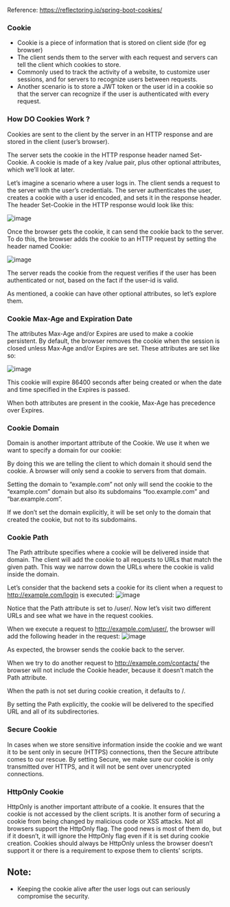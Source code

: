 Reference: https://reflectoring.io/spring-boot-cookies/

### Cookie
- Cookie is a piece of information that is stored on client side (for eg browser)
- The client sends them to the server with each request and servers can tell the client which cookies to store.
- Commonly used to track the activity of a website, to customize user sessions, and for servers to recognize users between requests.
- Another scenario is to store a JWT token or the user id in a cookie so that the server can recognize if the user is authenticated with every request.

### How DO Cookies Work ?
Cookies are sent to the client by the server in an HTTP response and are stored in the client (user’s browser).

The server sets the cookie in the HTTP response header named Set-Cookie. A cookie is made of a key /value pair, plus other optional attributes, which we’ll look at later.

Let’s imagine a scenario where a user logs in. The client sends a request to the server with the user’s credentials. The server authenticates the user, creates a cookie with a user id encoded, and sets it in the response header. The header Set-Cookie in the HTTP response would look like this:

![image](https://user-images.githubusercontent.com/59752237/192811041-25c1bde5-eea6-40c4-97b7-9db8f78ba0e2.png)

Once the browser gets the cookie, it can send the cookie back to the server. To do this, the browser adds the cookie to an HTTP request by setting the header named Cookie:

![image](https://user-images.githubusercontent.com/59752237/192811205-95bc9060-1a4d-4613-80de-97d9783c78d2.png)

The server reads the cookie from the request verifies if the user has been authenticated or not, based on the fact if the user-id is valid.

As mentioned, a cookie can have other optional attributes, so let’s explore them.

### Cookie Max-Age and Expiration Date

The attributes Max-Age and/or Expires are used to make a cookie persistent. By default, the browser removes the cookie when the session is closed unless Max-Age and/or Expires are set. These attributes are set like so:

![image](https://user-images.githubusercontent.com/59752237/192811707-64c41d72-4b4a-415c-b2de-4e1b1ad11cfd.png)

This cookie will expire 86400 seconds after being created or when the date and time specified in the Expires is passed.

When both attributes are present in the cookie, Max-Age has precedence over Expires.

### Cookie Domain

Domain is another important attribute of the Cookie. We use it when we want to specify a domain for our cookie:

By doing this we are telling the client to which domain it should send the cookie. A browser will only send a cookie to servers from that domain.

Setting the domain to “example.com” not only will send the cookie to the “example.com” domain but also its subdomains “foo.example.com” and “bar.example.com”.

If we don’t set the domain explicitly, it will be set only to the domain that created the cookie, but not to its subdomains.

### Cookie Path
The Path attribute specifies where a cookie will be delivered inside that domain. The client will add the cookie to all requests to URLs that match the given path. This way we narrow down the URLs where the cookie is valid inside the domain.

Let’s consider that the backend sets a cookie for its client when a request to http://example.com/login is executed:
![image](https://user-images.githubusercontent.com/59752237/192816115-290ec57f-9fc4-4af7-b998-1323f3d7d2c7.png)

Notice that the Path attribute is set to /user/. Now let’s visit two different URLs and see what we have in the request cookies.

When we execute a request to http://example.com/user/, the browser will add the following header in the request:
![image](https://user-images.githubusercontent.com/59752237/192816233-7b2748d1-339b-4752-86e9-39a2245ceee4.png)

As expected, the browser sends the cookie back to the server.

When we try to do another request to http://example.com/contacts/ the browser will not include the Cookie header, because it doesn’t match the Path attribute.

When the path is not set during cookie creation, it defaults to /.

By setting the Path explicitly, the cookie will be delivered to the specified URL and all of its subdirectories.

### Secure Cookie

In cases when we store sensitive information inside the cookie and we want it to be sent only in secure (HTTPS) connections, then the Secure attribute comes to our rescue.
By setting Secure, we make sure our cookie is only transmitted over HTTPS, and it will not be sent over unencrypted connections.

### HttpOnly Cookie

HttpOnly is another important attribute of a cookie. It ensures that the cookie is not accessed by the client scripts. It is another form of securing a cookie from being changed by malicious code or XSS attacks.
Not all browsers support the HttpOnly flag. The good news is most of them do, but if it doesn’t, it will ignore the HttpOnly flag even if it is set during cookie creation. Cookies should always be HttpOnly unless the browser doesn’t support it or there is a requirement to expose them to clients' scripts.


## Note:
- Keeping the cookie alive after the user logs out can seriously compromise the security.


